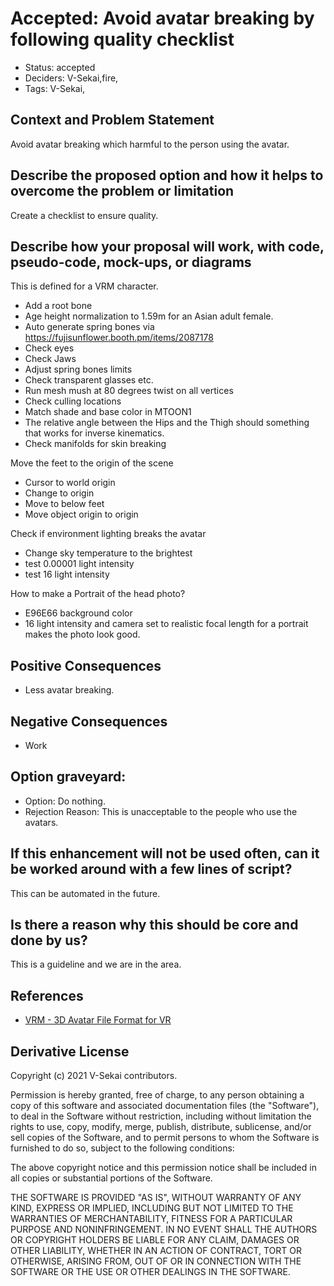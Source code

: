 # Accepted: Avoid avatar breaking by following quality checklist

- Status: accepted <!-- draft | rejected | accepted | deprecated | superseded by -->
- Deciders: V-Sekai,fire,
- Tags: V-Sekai,

## Context and Problem Statement

Avoid avatar breaking which harmful to the person using the avatar.

## Describe the proposed option and how it helps to overcome the problem or limitation

Create a checklist to ensure quality.

## Describe how your proposal will work, with code, pseudo-code, mock-ups, or diagrams

This is defined for a VRM character.

- Add a root bone
- Age height normalization to 1.59m for an Asian adult female.
- Auto generate spring bones via <https://fujisunflower.booth.pm/items/2087178>
- Check eyes
- Check Jaws
- Adjust spring bones limits
- Check transparent glasses etc.
- Run mesh mush at 80 degrees twist on all vertices
- Check culling locations
- Match shade and base color in MTOON1
- The relative angle between the Hips and the Thigh should something that works for inverse kinematics.
- Check manifolds for skin breaking

Move the feet to the origin of the scene

- Cursor to world origin
- Change to origin
- Move to below feet
- Move object origin to origin

Check if environment lighting breaks the avatar

- Change sky temperature to the brightest
- test 0.00001 light intensity
- test 16 light intensity

How to make a Portrait of the head photo?

- E96E66 background color
- 16 light intensity and camera set to realistic focal length for a portrait makes the photo look good.

## Positive Consequences <!-- optional -->

- Less avatar breaking.

## Negative Consequences <!-- optional -->

- Work

## Option graveyard: <!-- same as above -->

- Option: Do nothing.
- Rejection Reason: This is unacceptable to the people who use the avatars.

## If this enhancement will not be used often, can it be worked around with a few lines of script?

This can be automated in the future.

## Is there a reason why this should be core and done by us?

This is a guideline and we are in the area.

## References <!-- optional and numbers of links can vary -->

- [VRM - 3D Avatar File Format for VR](https://vrm.dev/en/) <!-- example: Refined by [xxx](yyyymmdd-xxx.md) -->

## Derivative License

Copyright (c) 2021 V-Sekai contributors.

Permission is hereby granted, free of charge, to any person obtaining a copy
of this software and associated documentation files (the "Software"), to deal
in the Software without restriction, including without limitation the rights
to use, copy, modify, merge, publish, distribute, sublicense, and/or sell
copies of the Software, and to permit persons to whom the Software is
furnished to do so, subject to the following conditions:

The above copyright notice and this permission notice shall be included in all
copies or substantial portions of the Software.

THE SOFTWARE IS PROVIDED "AS IS", WITHOUT WARRANTY OF ANY KIND, EXPRESS OR
IMPLIED, INCLUDING BUT NOT LIMITED TO THE WARRANTIES OF MERCHANTABILITY,
FITNESS FOR A PARTICULAR PURPOSE AND NONINFRINGEMENT. IN NO EVENT SHALL THE
AUTHORS OR COPYRIGHT HOLDERS BE LIABLE FOR ANY CLAIM, DAMAGES OR OTHER
LIABILITY, WHETHER IN AN ACTION OF CONTRACT, TORT OR OTHERWISE, ARISING FROM,
OUT OF OR IN CONNECTION WITH THE SOFTWARE OR THE USE OR OTHER DEALINGS IN THE
SOFTWARE.
